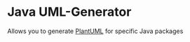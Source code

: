 # Java UML-Generator

Allows you to generate [PlantUML](http://plantuml.com) for specific Java packages
